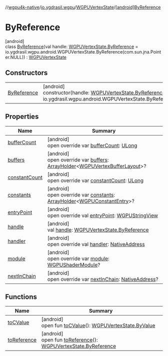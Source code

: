 //[wgpu4k-native](../../../../index.md)/[io.ygdrasil.wgpu](../../index.md)/[WGPUVertexState](../index.md)/[[android]ByReference](index.md)

# ByReference

[android]\
class [ByReference](index.md)(val handle: [WGPUVertexState.ByReference](../../../io.ygdrasil.wgpu.android/-w-g-p-u-vertex-state/-by-reference/index.md) = io.ygdrasil.wgpu.android.WGPUVertexState.ByReference(com.sun.jna.Pointer.NULL)) : [WGPUVertexState](../index.md)

## Constructors

| | |
|---|---|
| [ByReference](-by-reference.md) | [android]<br>constructor(handle: [WGPUVertexState.ByReference](../../../io.ygdrasil.wgpu.android/-w-g-p-u-vertex-state/-by-reference/index.md) = io.ygdrasil.wgpu.android.WGPUVertexState.ByReference(com.sun.jna.Pointer.NULL)) |

## Properties

| Name | Summary |
|---|---|
| [bufferCount](buffer-count.md) | [android]<br>open override var [bufferCount](buffer-count.md): [ULong](https://kotlinlang.org/api/core/kotlin-stdlib/kotlin/-u-long/index.html) |
| [buffers](buffers.md) | [android]<br>open override var [buffers](buffers.md): [ArrayHolder](../../../ffi/-array-holder/index.md)&lt;[WGPUVertexBufferLayout](../../-w-g-p-u-vertex-buffer-layout/index.md)&gt;? |
| [constantCount](constant-count.md) | [android]<br>open override var [constantCount](constant-count.md): [ULong](https://kotlinlang.org/api/core/kotlin-stdlib/kotlin/-u-long/index.html) |
| [constants](constants.md) | [android]<br>open override var [constants](constants.md): [ArrayHolder](../../../ffi/-array-holder/index.md)&lt;[WGPUConstantEntry](../../-w-g-p-u-constant-entry/index.md)&gt;? |
| [entryPoint](entry-point.md) | [android]<br>open override val [entryPoint](entry-point.md): [WGPUStringView](../../-w-g-p-u-string-view/index.md) |
| [handle](handle.md) | [android]<br>val [handle](handle.md): [WGPUVertexState.ByReference](../../../io.ygdrasil.wgpu.android/-w-g-p-u-vertex-state/-by-reference/index.md) |
| [handler](handler.md) | [android]<br>open override val [handler](handler.md): [NativeAddress](../../../ffi/-native-address/index.md) |
| [module](module.md) | [android]<br>open override var [module](module.md): [WGPUShaderModule](../../-w-g-p-u-shader-module/index.md)? |
| [nextInChain](next-in-chain.md) | [android]<br>open override var [nextInChain](next-in-chain.md): [NativeAddress](../../../ffi/-native-address/index.md)? |

## Functions

| Name | Summary |
|---|---|
| [toCValue](../[android]to-c-value.md) | [android]<br>open fun [toCValue](../[android]to-c-value.md)(): [WGPUVertexState.ByValue](../../../io.ygdrasil.wgpu.android/-w-g-p-u-vertex-state/-by-value/index.md) |
| [toReference](../to-reference.md) | [android]<br>open fun [toReference](../to-reference.md)(): [WGPUVertexState.ByReference](../../../io.ygdrasil.wgpu.android/-w-g-p-u-vertex-state/-by-reference/index.md) |